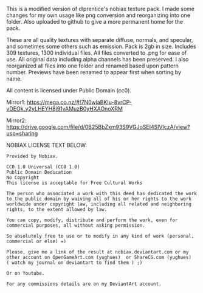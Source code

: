 This is a modified version of dlprentice's nobiax texture pack. I made some changes for my own usage like png conversion and reorganizing into one folder. Also uploaded to github to give a more permanent home for the pack.

These are all quality textures with separate diffuse, normals, and specular, and sometimes some others such as emission.
Pack is 2gb in size. Includes 309 textures, 1300 individual files. All files converted to .png for ease of use. All original data including alpha channels has been preserved. I also reorganized all files into one folder and renamed based upon pattern number. Previews have been renamed to appear first when sorting by name.

All content is licensed under Public Domain (cc0).

Mirror1: https://mega.co.nz/#!7N0wlaBK!u-8vrCP-vDEOk_y2yLHEYH8j91vAMuzB0yHXAOnoXRM

Mirror2: https://drive.google.com/file/d/0B25BbZxm93S9VGJoSEI4SlVIczA/view?usp=sharing

NOBIAX LICENSE TEXT BELOW:

	Provided by Nobiax.

	CC0 1.0 Universal (CC0 1.0)
	Public Domain Dedication
	No Copyright
	This license is acceptable for Free Cultural Works
	
	The person who associated a work with this deed has dedicated the work to the public domain by waiving all of his or her rights to the work worldwide under copyright law, including all related and neighboring rights, to the extent allowed by law.
	
	You can copy, modify, distribute and perform the work, even for commercial purposes, all without asking permission.

	So absolutely free to use or to modify in any kind of work (personal, commercial or else) =)

	Please, give me a link of the result at nobiax.deviantart.com or my other account on OpenGameArt.com (yughues) 	or ShareCG.com (yughues)
	( watch my journal on deviantart to find them ) ;)
	
	Or on Youtube.
	
	For any commissions details are on my DeviantArt account.
